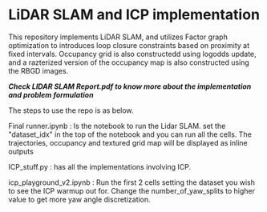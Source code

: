 # LiDAR SLAM and ICP implementation
This repository implements LiDAR SLAM, and utilizes Factor graph optimization to introduces loop closure constraints based on proximity at fixed intervals. 
Occupancy grid is also constructedd using logodds update, and a razterized version of the occupancy map is also constructed using the RBGD images. 

***Check LIDAR SLAM Report.pdf to know more about the implementation and problem formulation***

The steps to use the repo is as below.

Final runner.ipynb : Is the notebook to run the Lidar SLAM. set the "dataset_idx" in the top of the notebook and you can run all the cells. The trajectories, occupancy and textured grid map will be displayed as inline outputs

ICP_stuff.py : has all the implementations involving ICP.

icp_playground_v2.ipynb : Run the first 2 cells setting the dataset you wish to see the ICP warmup out for. Change the number_of_yaw_splits to higher value to get more yaw angle discretization.  
